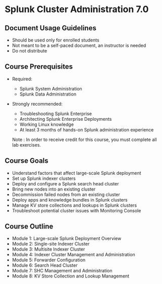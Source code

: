 # Splunk Cluster Administration 7.0

## Document Usage Guidelines

- Should be used only for enrolled students
- Not meant to be a self-paced document, an instructor is needed
- Do not distribute

## Course Prerequisites

- Required:
  - Splunk System Administration
  - Splunk Data Administration

- Strongly recommended:
  - Troubleshooting Splunk Enterprise
  - Architecting Splunk Enterprise Deployments
  - Working Linux knowledge
  - At least 3 months of hands-on Splunk administration experience

  Note : In order to receive credit for this course, you must complete all lab exercises.

## Course Goals

- Understand factors that affect large-scale Splunk deployment
- Set up Splunk indexer clusters
- Deploy and configure a Splunk search head cluster
- Bring new nodes into an existing cluster
- Decommission failed nodes from an existing cluster
- Deploy apps and knowledge bundles in Splunk clusters
- Manage KV store collections and lookups in Splunk clusters
- Troubleshoot potential cluster issues with Monitoring Console

## Course Outline

- Module 1: Large-scale Splunk Deployment Overview
- Module 2: Single-site Indexer Cluster
- Module 3: Multisite Indexer Cluster
- Module 4: Indexer Cluster Management and Administration
- Module 5: Forwarder Configuration
- Module 6: Search Head Cluster
- Module 7: SHC Management and Administration
- Module 8: KV Store Collection and Lookup Management